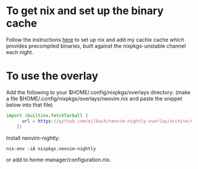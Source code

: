# To get nix and set up the binary cache

Follow the instructions [here](https://app.cachix.org/cache/mjlbach) to set up nix and add my cachix cache which provides precompiled binaries, built against the nixpkgs-unstable channel each night.

# To use the overlay 

Add the following to your $HOME/.config/nixpkgs/overlays directory: (make a file $HOME/.config/nixpkgs/overlays/neovim.nix and paste the snippet below into that file)

```nix
import (builtins.fetchTarball {
      url = https://github.com/mjlbach/neovim-nightly-overlay/archive/master.tar.gz;
    })
```

Install neovim-nightly:
```
nix-env -iA nixpkgs.neovim-nightly
```
or add to home-manager/configuration.nix.

